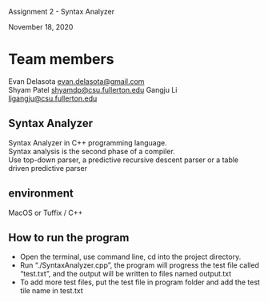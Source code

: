  Assignment 2 - Syntax Analyzer  

 November 18, 2020

 # Team members 


 Evan Delasota      evan.delasota@gmail.com  
 Shyam Patel      shyamdp@csu.fullerton.edu 
 Gangju Li        ligangju@csu.fullerton.edu  


 ## Syntax Analyzer

 Syntax Analyzer in C++ programming language.   
 Syntax analysis is the second phase of a compiler.   
 Use top-down parser, a predictive recursive descent parser or a table driven predictive parser

 ## environment

 MacOS or Tuffix / C++ 

 ## How to run the program 

-  Open the terminal, use command line, cd into the project directory. 
- Run “./SyntaxAnalyzer.cpp”, the program will progress the test file called “test.txt”, and the output will be written to files named output.txt
- To add more test files, put the test file in program folder and add the test tile name in test.txt 